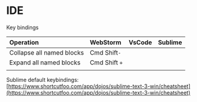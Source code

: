 # IDE

Key bindings

| Operation | WebStorm | VsCode | Sublime |
| :--- | :--- | :--- | :--- |
| Collapse all named blocks | Cmd Shift`-` |  |  |
| Expand all named blocks | Cmd Shift `+` |  |  |
|  |  |  |  |







Sublime default keybindings:  
[https://www.shortcutfoo.com/app/dojos/sublime-text-3-win/cheatsheet](https://www.shortcutfoo.com/app/dojos/sublime-text-3-win/cheatsheet)





